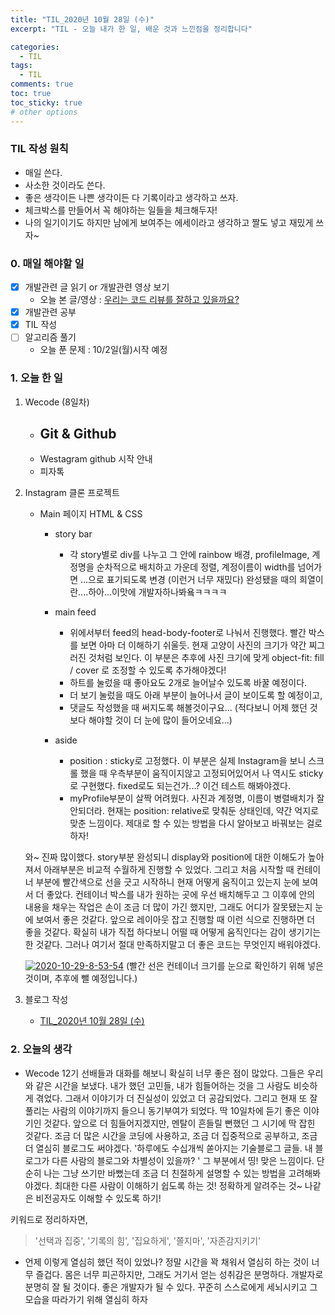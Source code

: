 ```yaml
---
title: "TIL_2020년 10월 28일 (수)"
excerpt: "TIL - 오늘 내가 한 일, 배운 것과 느낀점을 정리합니다"

categories:
  - TIL
tags:
  - TIL
comments: true
toc: true
toc_sticky: true
# other options
---
```


### TIL 작성 원칙

- 매일 쓴다.
- 사소한 것이라도 쓴다.
- 좋은 생각이든 나쁜 생각이든 다 기록이라고 생각하고 쓰자.
- 체크박스를 만들어서 꼭 해야하는 일들을 체크해두자!
- 나의 일기이기도 하지만 남에게 보여주는 에세이라고 생각하고 짤도 넣고 재밌게 쓰자~

### 0. 매일 해야할 일  
- [x] 개발관련 글 읽기 or 개발관련 영상 보기
    - 오늘 본 글/영상 : [우리는 코드 리뷰를 잘하고 있을까요?](https://medium.com/styleshare/%EC%9A%B0%EB%A6%AC%EB%8A%94-%EC%BD%94%EB%93%9C-%EB%A6%AC%EB%B7%B0%EB%A5%BC-%EC%9E%98%ED%95%98%EA%B3%A0-%EC%9E%88%EC%9D%84%EA%B9%8C%EC%9A%94-201c12d04d0d)
- [x] 개발관련 공부
- [x] TIL 작성
- [ ] 알고리즘 풀기
    - 오늘 푼 문제 : 10/2일(월)시작 예정
    
### 1. 오늘 한 일

1. Wecode (8일차)
    - Git & Github
        - 
    - Westagram github 시작 안내
    - 피자톡

2. Instagram 클론 프로젝트
    - Main 페이지 HTML & CSS  
        - story bar
            - 각 story별로 div를 나누고 그 안에 rainbow 배경, profileImage, 계정명을 순차적으로 배치하고 가운데 정렬, 계정이름이 width를 넘어가면 ...으로 표기되도록 변경 (이런거 너무 재밌다)
            완성됐을 때의 희열이란....하아...이맛에 개발자하나봐욬ㅋㅋㅋㅋ 
        - main feed
            - 위에서부터 feed의 head-body-footer로 나눠서 진행했다. 빨간 박스를 보면 아마 더 이해하기 쉬울듯.
            현재 고양이 사진의 크기가 약간 찌그러진 것처럼 보인다. 이 부분은 추후에 사진 크기에 맞게 object-fit: fill / cover 로 조정할 수 있도록 추가해야겠다!
            - 하트를 눌렀을 때 좋아요도 2개로 늘어날수 있도록 바꿀 예정이다.
            - 더 보기 눌렀을 때도 아래 부분이 늘어나서 글이 보이도록 할 예정이고,
            - 댓글도 작성했을 때 써지도록 해볼것이구요...
            (적다보니 어제 했던 것보다 해야할 것이 더 눈에 많이 들어오네요...)
           
        - aside
            - position : sticky로 고정했다. 이 부분은 실제 Instagram을 보니 스크롤 했을 때 우측부분이 움직이지않고 고정되어있어서
            나 역시도 sticky로 구현했다. fixed로도 되는건가...? 이건 테스트 해봐야겠다.
            - myProfile부분이 살짝 어려웠다. 사진과 계정명, 이름이 병렬배치가 잘 안되더라. 현재는 position: relative로 맞춰둔 상태인데,
            약간 억지로 맞춘 느낌이다. 제대로 할 수 있는 방법을 다시 알아보고 바꿔보는 걸로 하자!
            
    와~ 진짜 많이했다. story부분 완성되니 display와 position에 대한 이해도가 높아져서 아래부분은 비교적 수월하게 진행할 수 있었다.
    그리고 처음 시작할 때 컨테이너 부분에 빨간색으로 선을 긋고 시작하니 현재 어떻게 움직이고 있는지 눈에 보여서 더 좋았다.
    컨테이너 박스를 내가 원하는 곳에 우선 배치해두고 그 이후에 안의 내용을 채우는 작업은 손이 조금 더 많이 가긴 했지만,
    그래도 어디가 잘못됐는지 눈에 보여서 좋은 것같다. 앞으로 레이아웃 잡고 진행할 때 이런 식으로 진행하면 더 좋을 것같다.
    확실히 내가 직접 하다보니 어떨 때 어떻게 움직인다는 감이 생기기는 한 것같다. 그러나 여기서 절대 만족하지말고 더 좋은 코드는 무엇인지 배워야겠다.
    
    <a href="https://ibb.co/D5PN6h5"><img src="https://i.ibb.co/dGsS3FG/2020-10-29-8-53-54.png" alt="2020-10-29-8-53-54" border="0"></a>
    (빨간 선은 컨테이너 크기를 눈으로 확인하기 위해 넣은 것이며, 추후에 뺄 예정입니다.)

3. 블로그 작성
    - [TIL_2020년 10월 28일 (수)](https://hocheoljang.github.io/til/TIL-2020%EB%85%8410%EC%9B%9428%EC%9D%BC/)

### 2. 오늘의 생각

- Wecode 12기 선배들과 대화를 해보니 확실히 너무 좋은 점이 많았다.
그들은 우리와 같은 시간을 보냈다. 내가 했던 고민들, 내가 힘들어하는 것을 그 사람도 비슷하게 겪었다.
그래서 이야기가 더 진실성이 있었고 더 공감되었다. 그리고 현재 또 잘 풀리는 사람의 이야기까지 들으니 동기부여가 되었다.
딱 10일차에 듣기 좋은 이야기인 것같다. 앞으로 더 힘들어지겠지만, 멘탈이 흔들릴 뻔했던 그 시기에 딱 잡힌 것같다.
조금 더 많은 시간을 코딩에 사용하고, 조금 더 집중적으로 공부하고, 조금 더 열심히 블로그도 써야겠다.
'하루에도 수십개씩 쏟아지는 기술블로그 글들. 내 블로그가 다른 사람의 블로그와 차별성이 있을까? ' 그 부분에서 띵! 맞은 느낌이다.
단순히 나는 그냥 쓰기만 바뻤는데 조금 더 친절하게 설명할 수 있는 방법을 고려해봐야겠다.
최대한 다른 사람이 이해하기 쉽도록 하는 것! 정확하게 알려주는 것~
나같은 비전공자도 이해할 수 있도록 하기!  

키워드로 정리하자면,
> '선택과 집중', '기록의 힘', '집요하게', '쫄지마', '자존감지키기'

- 언제 이렇게 열심히 했던 적이 있었나? 정말 시간을 꽉 채워서 열심히 하는 것이 너무 즐겁다.
몸은 너무 피곤하지만, 그래도 거기서 얻는 성취감은 분명하다. 개발자로 분명히 잘 될 것이다.
좋은 개발자가 될 수 있다. 꾸준히 스스로에게 세뇌시키고 그 모습을 따라가기 위해 열심히 하자
